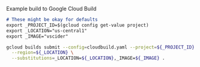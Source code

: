 Example build to Google Cloud Build

```md
# These might be okay for defaults
export _PROJECT_ID=$(gcloud config get-value project)
export _LOCATION="us-central1"
export _IMAGE="vscider"
```

```bash
gcloud builds submit --config=cloudbuild.yaml --project=${_PROJECT_ID} \
  --region=${_LOCATION} \
  --substitutions=_LOCATION=${_LOCATION},_IMAGE=${_IMAGE} .
```
